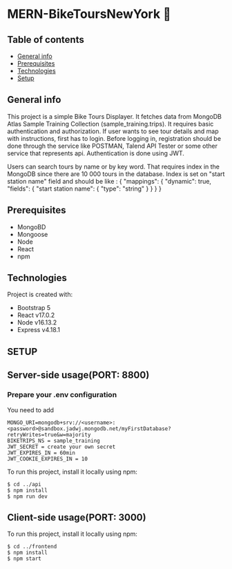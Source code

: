 # MERN-BikeToursNewYork :bicyclist:

## Table of contents
* [General info](#general-info)
* [Prerequisites](#prerequisites)
* [Technologies](#technologies)
* [Setup](#setup)

## General info
This project is a simple Bike Tours Displayer. It fetches data from MongoDB Atlas Sample Training Collection (sample_training.trips).
It requires basic authentication and authorization. If user wants to see tour details and map with instructions, first has to login.
Before logging in, registration should be done through the service like POSTMAN, Talend API Tester or some other service that represents api.
Authentication is done using JWT.

Users can search tours by name or by key word. That requires index in the MongoDB since there are 10 000 tours in the database.
Index is set on "start station name" field and should be like :
{
  "mappings": {
    "dynamic": true,
    "fields": {
      "start station name": {
        "type": "string"
      }
    }
  }
}


## Prerequisites
* MongoBD
* Mongoose
* Node
* React
* npm
	
## Technologies
Project is created with:
* Bootstrap 5
* React v17.0.2
* Node v16.13.2
* Express v4.18.1

## SETUP

## Server-side usage(PORT: 8800)
### Prepare your .env configuration
You need to add 
```
MONGO_URI=mongodb+srv://<username>:<password>@sandbox.jadwj.mongodb.net/myFirstDatabase?retryWrites=true&w=majority
BIKETRIPS_NS = sample_training
JWT_SECRET = create your own secret
JWT_EXPIRES_IN = 60min
JWT_COOKIE_EXPIRES_IN = 10
```

To run this project, install it locally using npm:

```
$ cd ../api
$ npm install
$ npm run dev
```
	
## Client-side usage(PORT: 3000)
To run this project, install it locally using npm:

```
$ cd ../frontend
$ npm install
$ npm start
```
